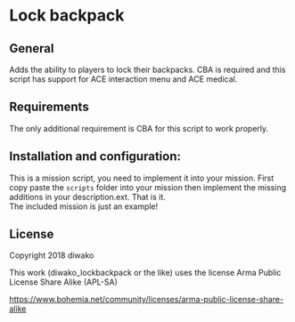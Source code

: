 # Lock backpack
## General
Adds the ability to players to lock their backpacks. CBA is required and this script has support for ACE interaction menu and ACE medical.

## Requirements
The only additional requirement is CBA for this script to work properly.

## Installation and configuration:
This is a mission script, you need to implement it into your mission. First copy paste the `scripts` folder into your mission then implement the missing additions in your description.ext. That is it.\
The included mission is just an example!

## License
Copyright 2018 diwako

This work (diwako_lockbackpack or the like) uses the license Arma Public License Share Alike (APL-SA)

https://www.bohemia.net/community/licenses/arma-public-license-share-alike
